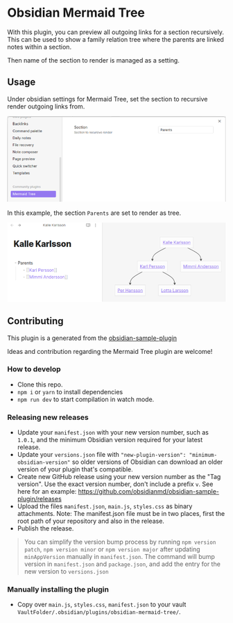 # Obsidian Mermaid Tree

With this plugin, you can preview all outgoing links for a section recursively. This can be used to show a family relation tree where the parents are linked notes within a section.

Then name of the section to render is managed as a setting.

## Usage

Under obsidian settings for Mermaid Tree, set the section to recursive render outgoing links from.

![](./images/settings.png)

In this example, the section `Parents` are set to render as tree.

![](./images/example.png)

## Contributing

This plugin is a generated from the [obsidian-sample-plugin](https://github.com/obsidianmd/obsidian-sample-plugin)

Ideas and contribution regarding the Mermaid Tree plugin are welcome!

### How to develop

- Clone this repo.
- `npm i` or `yarn` to install dependencies
- `npm run dev` to start compilation in watch mode.

### Releasing new releases

- Update your `manifest.json` with your new version number, such as `1.0.1`, and the minimum Obsidian version required for your latest release.
- Update your `versions.json` file with `"new-plugin-version": "minimum-obsidian-version"` so older versions of Obsidian can download an older version of your plugin that's compatible.
- Create new GitHub release using your new version number as the "Tag version". Use the exact version number, don't include a prefix `v`. See here for an example: https://github.com/obsidianmd/obsidian-sample-plugin/releases
- Upload the files `manifest.json`, `main.js`, `styles.css` as binary attachments. Note: The manifest.json file must be in two places, first the root path of your repository and also in the release.
- Publish the release.

> You can simplify the version bump process by running `npm version patch`, `npm version minor` or `npm version major` after updating `minAppVersion` manually in `manifest.json`.
> The command will bump version in `manifest.json` and `package.json`, and add the entry for the new version to `versions.json`

### Manually installing the plugin

- Copy over `main.js`, `styles.css`, `manifest.json` to your vault `VaultFolder/.obsidian/plugins/obsidian-mermaid-tree/`.
